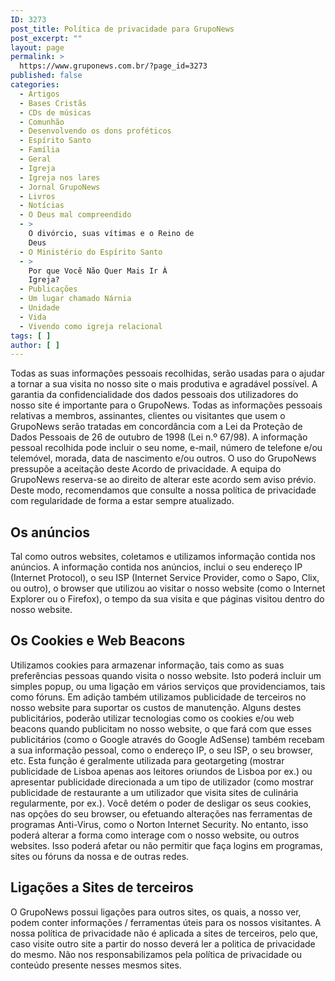 ```yaml
---
ID: 3273
post_title: Política de privacidade para GrupoNews
post_excerpt: ""
layout: page
permalink: >
  https://www.gruponews.com.br/?page_id=3273
published: false
categories:
  - Artigos
  - Bases Cristãs
  - CDs de músicas
  - Comunhão
  - Desenvolvendo os dons proféticos
  - Espírito Santo
  - Família
  - Geral
  - Igreja
  - Igreja nos lares
  - Jornal GrupoNews
  - Livros
  - Notícias
  - O Deus mal compreendido
  - >
    O divórcio, suas vítimas e o Reino de
    Deus
  - O Ministério do Espírito Santo
  - >
    Por que Você Não Quer Mais Ir À
    Igreja?
  - Publicações
  - Um lugar chamado Nárnia
  - Unidade
  - Vida
  - Vivendo como igreja relacional
tags: [ ]
author: [ ]
---
```

Todas as suas informações pessoais recolhidas, serão usadas para o ajudar a tornar a sua visita no nosso site o mais produtiva e agradável possível. A garantia da confidencialidade dos dados pessoais dos utilizadores do nosso site é importante para o GrupoNews. Todas as informações pessoais relativas a membros, assinantes, clientes ou visitantes que usem o GrupoNews serão tratadas em concordância com a Lei da Proteção de Dados Pessoais de 26 de outubro de 1998 (Lei n.º 67/98). A informação pessoal recolhida pode incluir o seu nome, e-mail, número de telefone e/ou telemóvel, morada, data de nascimento e/ou outros. O uso do GrupoNews pressupõe a aceitação deste Acordo de privacidade. A equipa do GrupoNews reserva-se ao direito de alterar este acordo sem aviso prévio. Deste modo, recomendamos que consulte a nossa <a style="text-decoration: none;" title="Política de privacidade" href="http://politicaprivacidade.com/">política de privacidade</a> com regularidade de forma a estar sempre atualizado.
<h2>Os anúncios</h2>
Tal como outros websites, coletamos e utilizamos informação contida nos anúncios. A informação contida nos anúncios, inclui o seu endereço IP (Internet Protocol), o seu ISP (Internet Service Provider, como o Sapo, Clix, ou outro), o browser que utilizou ao visitar o nosso website (como o Internet Explorer ou o Firefox), o tempo da sua visita e que páginas visitou dentro do nosso website.
<h2>Os Cookies e Web Beacons</h2>
Utilizamos cookies para armazenar informação, tais como as suas preferências pessoas quando visita o nosso website. Isto poderá incluir um simples popup, ou uma ligação em vários serviços que providenciamos, tais como fóruns. Em adição também utilizamos publicidade de terceiros no nosso website para suportar os custos de manutenção. Alguns destes publicitários, poderão utilizar tecnologias como os cookies e/ou web beacons quando publicitam no nosso website, o que fará com que esses publicitários (como o Google através do Google AdSense) também recebam a sua informação pessoal, como o endereço IP, o seu ISP, o seu browser, etc. Esta função é geralmente utilizada para geotargeting (mostrar publicidade de Lisboa apenas aos leitores oriundos de Lisboa por ex.) ou apresentar publicidade direcionada a um tipo de utilizador (como mostrar publicidade de restaurante a um utilizador que visita sites de culinária regularmente, por ex.). Você detém o poder de desligar os seus cookies, nas opções do seu browser, ou efetuando alterações nas ferramentas de programas Anti-Virus, como o Norton Internet Security. No entanto, isso poderá alterar a forma como interage com o nosso website, ou outros websites. Isso poderá afetar ou não permitir que faça logins em programas, sites ou fóruns da nossa e de outras redes.
<h2>Ligações a Sites de terceiros</h2>
O GrupoNews possui ligações para outros sites, os quais, a nosso ver, podem conter informações / ferramentas úteis para os nossos visitantes. A nossa política de privacidade não é aplicada a sites de terceiros, pelo que, caso visite outro site a partir do nosso deverá ler a politica de privacidade do mesmo. Não nos responsabilizamos pela política de privacidade ou conteúdo presente nesses mesmos sites.